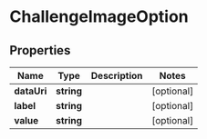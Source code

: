 # ChallengeImageOption

## Properties
Name | Type | Description | Notes
------------ | ------------- | ------------- | -------------
**dataUri** | **string** |  | [optional] 
**label** | **string** |  | [optional] 
**value** | **string** |  | [optional] 


